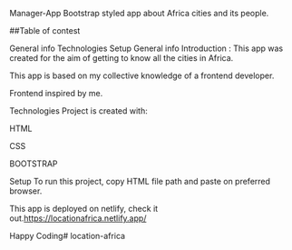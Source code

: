 Manager-App
Bootstrap styled app about Africa cities and its people.

##Table of contest

General info
Technologies
Setup
General info
Introduction : This app was created for the aim of getting to know all the cities in Africa.

This app is based on my collective knowledge of a frontend developer.

Frontend inspired by me.

Technologies
Project is created with:

HTML

CSS

BOOTSTRAP


Setup
To run this project, copy HTML file path and paste on preferred browser.

This app is deployed on netlify, check it out.https://locationafrica.netlify.app/

Happy Coding# location-africa
